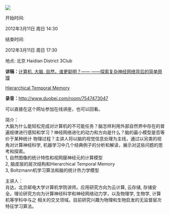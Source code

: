 ![
](http://www.swarma.org/UserFiles/Image/activity/Artificial_intelligence.jpg)  

开始时间:

2012年3月11日 周日 14:30

结束时间:

2012年3月11日 周日 17:30

地点: 北京 Haidian District 3Club

**讲稿：**[计算机, 大脑, 自然，谁更聪明？—— ——探索复杂神经网络背后的简单原理](http://www.swarma.org/swarma/download.php?id=417)

[Hierarchical Temporal
Memory](http://www.swarma.org/swarma/download.php?id=421)

**录音：**<http://www.duobei.com/room/7547473047>

可以直接在这个网址参加在线讲座，也可以回看。

简介：  
大脑为什么能轻松完成对计算机的不可能任务？脑怎样利用外部自然界中存在的普遍规律进行感知和学习？神经网络进化的动力和方向是什么？脑的最小模型是否等价于某种统计
物理过程？主讲人将以脑的视觉信息处理为主线，通过以另类的视角对计算神经科学, 机器学习中几个经典例子的分析和解读，展示对这些问题的思考和探索。  
1, 自然图像的统计特性和视网膜神经元的计算模型  
2, 脑皮层的层次结构和Hierarchical Temporal Memory  
3, Boltzmann机学习算法和脑的统计热力学模型  
  
主讲人：  
肖达，北京邮电大学计算机学院讲师。应用研究方向为云计算, 云存储, 存储安全。理论研究方向为计算神经科学和神经网络动力学，以及物理学, 生物学, 计算机等学科中与之
相关的交叉领域。目前研究兴趣为物理和生物启发的无监督层次特征学习算法。  

